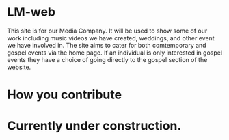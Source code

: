 # LM-web
This site is for our Media Company. It will be used to show some of our work including music videos we have created, weddings, and other event we have involved in.
The site aims to cater for both comtemporary and gospel events via the home page. If an individual is only interested in gospel events they have a choice of going directly to the gospel section of the website.
# How you contribute
# Currently under construction.
